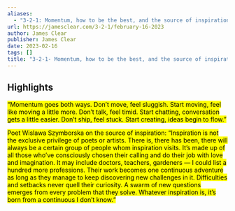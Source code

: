 ```yaml
---
aliases:
  - "3-2-1: Momentum, how to be the best, and the source of inspiration"
url: https://jamesclear.com/3-2-1/february-16-2023
author: James Clear
publisher: James Clear
date: 2023-02-16
tags: []
title: "3-2-1- Momentum, how to be the best, and the source of inspiration"
---
```


## Highlights
<mark>“Momentum goes both ways. Don’t move, feel sluggish. Start moving, feel like moving a little more. Don’t talk, feel timid. Start chatting, conversation gets a little easier. Don’t ship, feel stuck. Start creating, ideas begin to flow.”</mark>

<mark>Poet Wislawa Szymborska on the source of inspiration: “Inspiration is not the exclusive privilege of poets or artists. There is, there has been, there will always be a certain group of people whom inspiration visits. It’s made up of all those who’ve consciously chosen their calling and do their job with love and imagination. It may include doctors, teachers, gardeners — I could list a hundred more professions. Their work becomes one continuous adventure as long as they manage to keep discovering new challenges in it. Difficulties and setbacks never quell their curiosity. A swarm of new questions emerges from every problem that they solve. Whatever inspiration is, it’s born from a continuous I don’t know.“</mark>